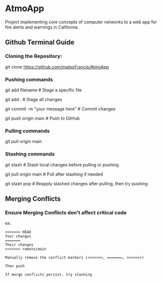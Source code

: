 # AtmoApp
Project implementing core concepts of computer networks to a web app for fire alerts and warnings in California.

## Github Terminal Guide

### Cloning the Repository:
git clone https://github.com/mateoFrancis/AtmoApp

### Pushing commands
 git add filename         # Stage a specific file
 
 git add .                # Stage all changes
 
 git commit -m "your message here"    # Commit changes
 
 git push origin main     # Push to GitHub

### Pulling commands
git pull origin main

### Stashing commands 
git stash                 # Stash local changes before pulling or pushing

git pull origin main      # Pull after stashing if needed

git stash pop             # Reapply stashed changes after pulling, then try pushing

## Merging Conflicts
### Ensure Merging Conflicts don't affect critical code

ex:

```text
<<<<<<< HEAD
Your changes
=======
Their changes
>>>>>>> remote/main

Manually remove the conflict markers (<<<<<<<, =======, >>>>>>>)

Then push

If merge conflicts persist, try stashing



